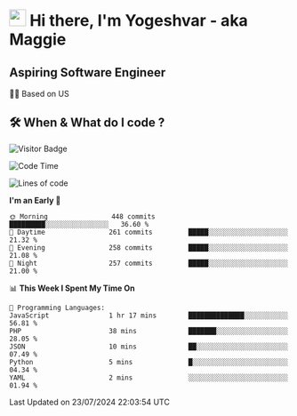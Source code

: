<h1><img src="https://emojis.slackmojis.com/emojis/images/1531849430/4246/blob-sunglasses.gif?1531849430" width="30"/> Hi there, I'm Yogeshvar - aka Maggie</h1>

## Aspiring Software Engineer
🏂🏻  Based on US 

## 🛠 When & What do I code ?  

![Visitor Badge](https://visitor-badge.feriirawann.repl.co?username=yogeshvar&repo=yogeshvar&label=Visitors&style=plastic&color=%23457BFF&contentType=svg)

<!--START_SECTION:waka-->
![Code Time](http://img.shields.io/badge/Code%20Time-2%2C911%20hrs%2043%20mins-blue)

![Lines of code](https://img.shields.io/badge/From%20Hello%20World%20I%27ve%20Written-4.1%20million%20lines%20of%20code-blue)

**I'm an Early 🐤** 

```text
🌞 Morning                448 commits         █████████░░░░░░░░░░░░░░░░   36.60 % 
🌆 Daytime                261 commits         █████░░░░░░░░░░░░░░░░░░░░   21.32 % 
🌃 Evening                258 commits         █████░░░░░░░░░░░░░░░░░░░░   21.08 % 
🌙 Night                  257 commits         █████░░░░░░░░░░░░░░░░░░░░   21.00 % 
```


📊 **This Week I Spent My Time On** 

```text
💬 Programming Languages: 
JavaScript               1 hr 17 mins        ██████████████░░░░░░░░░░░   56.81 % 
PHP                      38 mins             ███████░░░░░░░░░░░░░░░░░░   28.05 % 
JSON                     10 mins             ██░░░░░░░░░░░░░░░░░░░░░░░   07.49 % 
Python                   5 mins              █░░░░░░░░░░░░░░░░░░░░░░░░   04.34 % 
YAML                     2 mins              ░░░░░░░░░░░░░░░░░░░░░░░░░   01.94 % 
```


 Last Updated on 23/07/2024 22:03:54 UTC
<!--END_SECTION:waka-->
